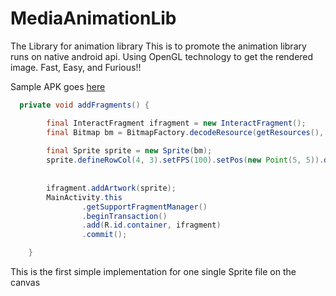 # MediaAnimationLib
The Library for animation library
This is to promote the animation library runs on native android api. Using OpenGL technology to get the rendered image. Fast, Easy, and Furious!!

Sample APK goes [here](https://github.com/jjhesk/MediaAnimationLib/blob/master/sampleApp/sampleApp-release.apk?raw=true)

```java
  private void addFragments() {

        final InteractFragment ifragment = new InteractFragment();
        final Bitmap bm = BitmapFactory.decodeResource(getResources(), R.drawable.your_local_drawable_png_file_name);
        
        final Sprite sprite = new Sprite(bm);
        sprite.defineRowCol(4, 3).setFPS(100).setPos(new Point(5, 5)).done();
        
        
        ifragment.addArtwork(sprite);
        MainActivity.this
                .getSupportFragmentManager()
                .beginTransaction()
                .add(R.id.container, ifragment)
                .commit();

    }

```
This is the first simple implementation for one single Sprite file on the canvas
